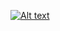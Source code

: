 [![Alt text](https://img.youtube.com/vi/mbxxMplm5rc/0.jpg)](https://youtube.com/shorts/mbxxMplm5rc?feature=share)
